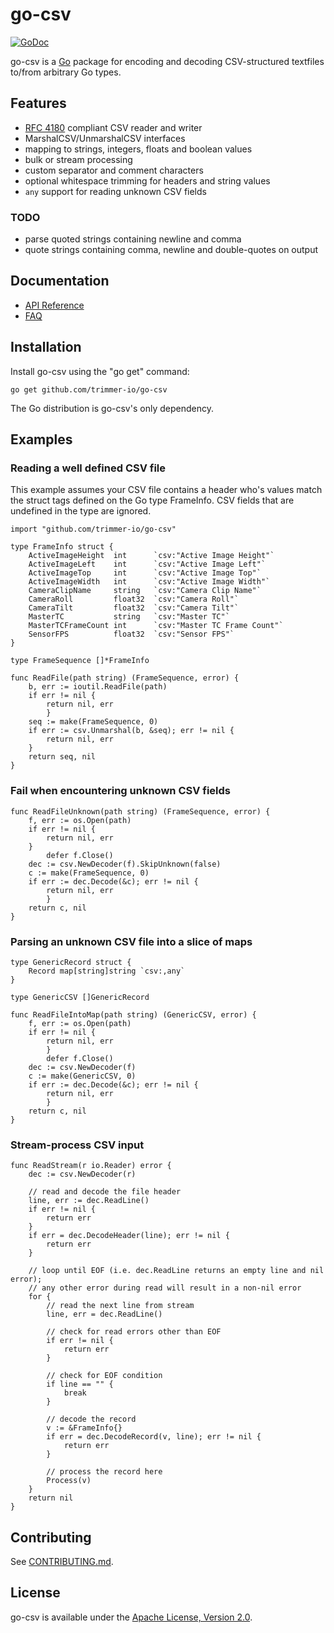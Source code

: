 go-csv
===========

[![GoDoc](https://godoc.org/github.com/trimmer-io/go-csv/timecode?status.svg)](https://godoc.org/github.com/trimmer-io/go-csv)


go-csv is a [Go](http://golang.org/) package for encoding and decoding CSV-structured textfiles to/from arbitrary Go types.

Features
--------

- [RFC 4180](https://tools.ietf.org/rfc/rfc4180.txt) compliant CSV reader and writer
- MarshalCSV/UnmarshalCSV interfaces
- mapping to strings, integers, floats and boolean values
- bulk or stream processing
- custom separator and comment characters
- optional whitespace trimming for headers and string values
- `any` support for reading unknown CSV fields

### TODO

- parse quoted strings containing newline and comma
- quote strings containing comma, newline and double-quotes on output

Documentation
-------------

- [API Reference](http://godoc.org/github.com/trimmer-io/go-csv)
- [FAQ](https://github.com/github.com/trimmer-io/go-csv/wiki/FAQ)

Installation
------------

Install go-csv using the "go get" command:

    go get github.com/trimmer-io/go-csv

The Go distribution is go-csv's only dependency.

Examples
--------

### Reading a well defined CSV file

This example assumes your CSV file contains a header who's values match the struct tags defined on the Go type FrameInfo. CSV fields that are undefined in the type are ignored.

```
import "github.com/trimmer-io/go-csv"

type FrameInfo struct {
	ActiveImageHeight  int      `csv:"Active Image Height"`
	ActiveImageLeft    int      `csv:"Active Image Left"`
	ActiveImageTop     int      `csv:"Active Image Top"`
	ActiveImageWidth   int      `csv:"Active Image Width"`
	CameraClipName     string   `csv:"Camera Clip Name"`
	CameraRoll         float32  `csv:"Camera Roll"`
	CameraTilt         float32  `csv:"Camera Tilt"`
	MasterTC           string   `csv:"Master TC"`
	MasterTCFrameCount int      `csv:"Master TC Frame Count"`
	SensorFPS          float32  `csv:"Sensor FPS"`
}

type FrameSequence []*FrameInfo

func ReadFile(path string) (FrameSequence, error) {
	b, err := ioutil.ReadFile(path)
	if err != nil {
		return nil, err
    	}
	seq := make(FrameSequence, 0)
	if err := csv.Unmarshal(b, &seq); err != nil {
		return nil, err
	}
	return seq, nil
}
```

### Fail when encountering unknown CSV fields
```
func ReadFileUnknown(path string) (FrameSequence, error) {
	f, err := os.Open(path)
	if err != nil {
		return nil, err
	}
    	defer f.Close()
	dec := csv.NewDecoder(f).SkipUnknown(false)
	c := make(FrameSequence, 0)
	if err := dec.Decode(&c); err != nil {
		return nil, err
    	}
	return c, nil
}
```

### Parsing an unknown CSV file into a slice of maps
```
type GenericRecord struct {
	Record map[string]string `csv:,any`
}

type GenericCSV []GenericRecord

func ReadFileIntoMap(path string) (GenericCSV, error) {
	f, err := os.Open(path)
	if err != nil {
	    return nil, err
    	}
    	defer f.Close()
	dec := csv.NewDecoder(f)
	c := make(GenericCSV, 0)
	if err := dec.Decode(&c); err != nil {
	    return nil, err
    	}
	return c, nil
}
```

### Stream-process CSV input
```
func ReadStream(r io.Reader) error {
	dec := csv.NewDecoder(r)

	// read and decode the file header
	line, err := dec.ReadLine()
	if err != nil {
		return err
	}
	if err = dec.DecodeHeader(line); err != nil {
		return err
	}

	// loop until EOF (i.e. dec.ReadLine returns an empty line and nil error);
	// any other error during read will result in a non-nil error
	for {
		// read the next line from stream
		line, err = dec.ReadLine()

		// check for read errors other than EOF
		if err != nil {
			return err
		}

		// check for EOF condition
		if line == "" {
			break
		}

		// decode the record
		v := &FrameInfo{}
		if err = dec.DecodeRecord(v, line); err != nil {
			return err
		}

		// process the record here
		Process(v)
	}
	return nil
}
```


Contributing
------------

See [CONTRIBUTING.md](https://github.com/trimmer-io/go-csv/blob/master/.github/CONTRIBUTING.md).


License
-------

go-csv is available under the [Apache License, Version 2.0](http://www.apache.org/licenses/LICENSE-2.0.html).

